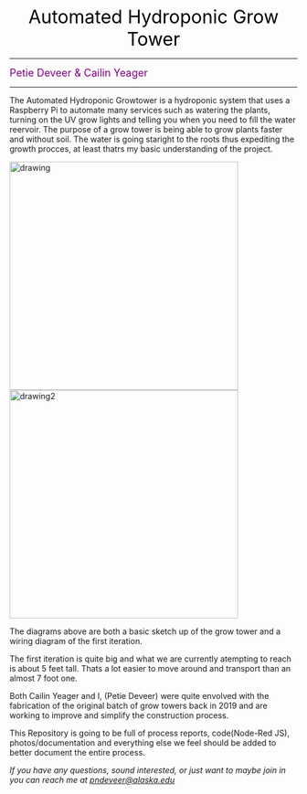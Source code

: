 
<h>
<center>
<font size="+3" color="black">
Automated Hydroponic Grow Tower
</font>
</center>
</h>

---

<p>
<font size="4" color="purple">
Petie Deveer & Cailin Yeager
</font>
</p>

---
The Automated Hydroponic Growtower is a hydroponic system that uses a Raspberry Pi to automate many services such as watering the plants, turning on the UV grow lights and telling you when you need to fill the water reervoir. The purpose of a grow tower is being able to grow plants faster and without soil. The water is going staright to the roots thus expediting the growth procces, at least thatrs my basic understanding of the project.

<img src="https://github.com/uaf-t3/Grow_Tower/raw/main/Assests/Untitled%20drawing.jpg" alt="drawing" width="400"/> <img src="https://github.com/uaf-t3/Grow_Tower/raw/main/Assests/Grow%20Tower%20Wiring%20Diagram.jpg" alt="drawing2" width="400"/>

The diagrams above are both a basic sketch up of the grow tower and a wiring diagram of the first iteration.

The first iteration is quite big and what we are currently atempting to reach is about 5 feet tall. Thats a lot easier to move around and transport than an almost 7 foot one.

Both Cailin Yeager and I, (Petie Deveer) were quite envolved with the fabrication of the original batch of grow towers back in 2019 and are working to improve and simplify the construction process.

This Repository is going to be full of process reports, code(Node-Red JS), photos/documentation and everything else we feel should be added to better document the entire process.

*If you have any questions, sound interested, or just want to maybe join in you can reach me at pndeveer@alaska.edu*